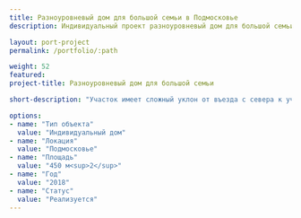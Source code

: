 ```yaml
---
title: Разноуровневый дом для большой семьи в Подмосковье
description: Индивидуальный проект разноуровневый дом для большой семьи в Подмосковье от архитектурного бюро А510. Индивидуальное проектирование на заказ.

layout: port-project
permalink: /portfolio/:path

weight: 52
featured:
project-title: Разноуровневый дом для большой семьи

short-description: "Участок имеет сложный уклон от въезда с севера к участку на юге. Дом разделен на две части, соединенные навесом для автомобилей. В малой части - зона родителей, в основной части - дети и внуки. Объемы двух домов делят участок на две зоны - внешнюю открытую и внутреннюю, приватную. На дорогу смотрит глухой объем кинотеатра и технических помещений, на участок - гостиные, спальни и террасы."

options:
- name: "Тип объекта"
  value: "Индивидуальный дом"
- name: "Локация"
  value: "Подмосковье"
- name: "Площадь"
  value: "450 м<sup>2</sup>"
- name: "Год"
  value: "2018"
- name: "Статус"
  value: "Реализуется"
---
```

